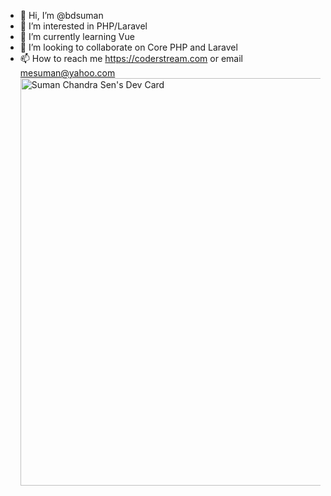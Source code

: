 - 👋 Hi, I’m @bdsuman
- 👀 I’m interested in PHP/Laravel 
- 🌱 I’m currently learning Vue
- 💞️ I’m looking to collaborate on Core PHP and Laravel
- 📫 How to reach me https://coderstream.com or email mesuman@yahoo.com
<a href="https://app.daily.dev/bdsuman"><img src="https://api.daily.dev/devcards/v2/nlZdsfCMGKztdi3RHwlmZ.png?type=wide&r=e6s" width="652" alt="Suman Chandra Sen's Dev Card"/></a>
<!---
bdsuman/bdsuman is a ✨ special ✨ repository because its `README.md` (this file) appears on your GitHub profile.
You can click the Preview link to take a look at your changes.
--->

